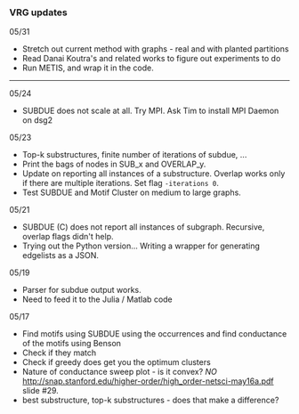 ### VRG updates
05/31
- Stretch out current method with graphs - real and with planted partitions 
- Read Danai Koutra's and related works to figure out experiments to do 
- Run METIS, and wrap it in the code. 
-------
05/24
- SUBDUE does not scale at all. Try MPI. Ask Tim to install MPI Daemon on dsg2

05/23 
- Top-k substructures, finite number of iterations of subdue, ...
- Print the bags of nodes in SUB_x and OVERLAP_y.
- Update on reporting all instances of a substructure. Overlap works only if there are multiple iterations. Set flag ```-iterations 0```. 
- Test SUBDUE and Motif Cluster on medium to large graphs.  

05/21 
- SUBDUE (C) does not report all instances of subgraph. Recursive, overlap flags didn't help.
- Trying out the Python version... Writing a wrapper for generating edgelists as a JSON. 

05/19
- Parser for subdue output works. 
- Need to feed it to the Julia / Matlab code

05/17
- Find motifs using SUBDUE using the occurrences and find conductance of the motifs using Benson
- Check if they match  
- Check if greedy does get you the optimum clusters 
- Nature of conductance sweep plot - is it convex? *NO* http://snap.stanford.edu/higher-order/high_order-netsci-may16a.pdf slide #29. 
- best substructure, top-k substructures - does that make a difference? 

